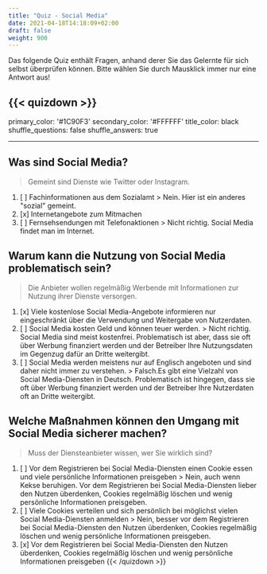 ```yaml
---
title: "Quiz - Social Media"
date: 2021-04-18T14:18:09+02:00
draft: false
weight: 900
---
```


Das folgende Quiz enthält Fragen, anhand derer Sie das Gelernte für sich selbst überprüfen können. Bitte wählen Sie durch Mausklick immer nur eine Antwort aus!


{{< quizdown >}}
---
primary_color: '#1C90F3'
secondary_color: '#FFFFFF'
title_color: black
shuffle_questions: false
shuffle_answers: true

---

## Was sind Social Media?

> Gemeint sind Dienste wie Twitter oder Instagram.

1. [ ] Fachinformationen aus dem Sozialamt >
    Nein. Hier ist ein anderes "sozial" gemeint.
2. [x] Internetangebote zum Mitmachen
3. [ ] Fernsehsendungen mit Telefonaktionen >
    Nicht richtig. Social Media findet man im Internet.

## Warum kann die Nutzung von Social Media problematisch sein?

> Die Anbieter wollen regelmäßig Werbende mit Informationen zur Nutzung ihrer Dienste versorgen.

1. [x] Viele kostenlose Social Media-Angebote informieren nur eingeschränkt über die Verwendung und Weitergabe von Nutzerdaten.
2. [ ] Social Media kosten Geld und können teuer werden. >
    Nicht richtig. Social Media sind meist kostenfrei. Problematisch ist aber, dass sie oft über Werbung finanziert werden und der Betreiber Ihre Nutzungsdaten im Gegenzug dafür an Dritte weitergibt.
3. [ ] Social Media werden meistens nur auf Englisch angeboten und sind daher nicht immer zu verstehen. >
    Falsch.Es gibt eine Vielzahl von Social Media-Diensten in Deutsch. Problematisch ist hingegen, dass sie oft über Werbung finanziert werden und der Betreiber Ihre Nutzerdaten oft an Dritte weitergibt.

## Welche Maßnahmen können den Umgang mit Social Media sicherer machen?

> Muss der Diensteanbieter wissen, wer Sie wirklich sind?

1. [ ] Vor dem Registrieren bei Social Media-Diensten einen Cookie essen und viele persönliche Informationen preisgeben >
    Nein, auch wenn Kekse beruhigen. Vor dem Registrieren bei Social Media-Diensten lieber den Nutzen überdenken, Cookies regelmäßig löschen und wenig persönliche Informationen preisgeben.
2. [ ] Viele Cookies verteilen und sich persönlich bei möglichst vielen Social Media-Diensten anmelden >
    Nein, besser vor dem Registrieren bei Social Media-Diensten den Nutzen überdenken, Cookies regelmäßig löschen und wenig persönliche Informationen preisgeben.
3. [x] Vor dem Registrieren bei Social Media-Diensten den Nutzen überdenken, Cookies regelmäßig löschen und wenig persönliche Informationen preisgeben
{{< /quizdown >}}